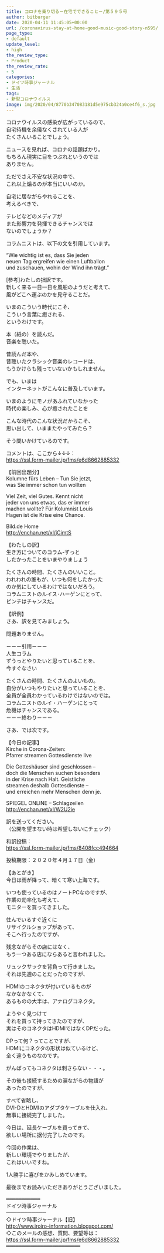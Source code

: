 ```yaml
---
title: コロナを乗り切る－在宅でできること－/第５９５号
author: bitburger
date: 2020-04-11 11:45:05+00:00
url: /coronavirus-stay-at-home-good-music-good-story-n595/
page_type:
- default
update_level:
- high
the_review_type:
- Product
the_review_rate:
- 5
categories:
- ドイツ時事ジャーナル
- 生活
tags:
- 新型コロナウイルス
image: img/2020/04/8770b347083181d5e975cb324a0ce4f6_s.jpg
---
```

コロナウイルスの感染が広がっているので、  
自宅待機を余儀なくされている人が  
たくさんいることでしょう。

ニュースを見れば、コロナの話題ばかり。  
もちろん現実に目をつぶれというのでは  
ありません。

ただでさえ不安な状況の中で、  
これ以上煽るのが本当にいいのか。

自宅に居ながらやれることを、  
考えるべきで、

テレビなどのメディアが  
また影響力を発揮できるチャンスでは  
ないのでしょうか？

コラムニストは、以下の文を引用しています。

&#8220;Wie wichtig ist es, dass Sie jeden  
neuen Tag ergreifen wie einen Luftballon  
und zuschauen, wohin der Wind ihn trägt.&#8221;

[参考]わたしの拙訳です。  
新しく来る一日一日を風船のようだと考えて、  
風がどこへ運ぶのかを見守ることだ。

  
いまのこういう時代にこそ、  
こういう言葉に癒される、  
というわけです。

本（紙の）を読んだ。  
音楽を聴いた。

昔読んだ本や、  
昔聴いたクラシック音楽のレコードは、  
もうかけらも残っていないかもしれません。

でも、いまは  
インターネットがこんなに普及しています。

いまのようにモノがあふれていなかった  
時代の楽しみ、心が癒されたことを

こんな時代のこんな状況だからこそ、  
思い出して、いままたやってみたら？

そう問いかけているのです。

  
コメントは、ここから↓↓↓：  
<https://ssl.form-mailer.jp/fms/e6d8662885332>

【前回出題分】  
Kolumne fürs Leben &#8211; Tun Sie jetzt,  
was Sie immer schon tun wollten

Viel Zeit, viel Gutes. Kennt nicht  
jeder von uns etwas, das er immer  
machen wollte? Für Kolumnist Louis  
Hagen ist die Krise eine Chance.

Bild.de Home  
<http://enchan.net/xl/jCimtS>

  
【わたしの訳】  
生き方についてのコラム-ずっと  
したかったことをいまやりましょう

たくさんの時間、たくさんのいいこと。  
われわれの誰もが、いつも何をしたかった  
のか気にしているわけではないだろう。  
コラムニストのルイス･ハーゲンにとって、  
ピンチはチャンスだ。

  
【訳例】  
さあ、訳を見てみましょう。

問題ありません。

－－－引用－－－  
人生コラム  
ずうっとやりたいと思っていることを、  
今すぐなさい

たくさんの時間、たくさんのよいもの。  
自分がいつもやりたいと思っていることを、  
全員が全員わかっているわけではないのでは。  
コラムニストのルイ・ハーゲンにとって  
危機はチャンスである。  
－－－終わり－－－

  
さあ、では次です。

【今日の記事】  
Kirche in Corona-Zeiten:  
Pfarrer streamen Gottesdienste live

Die Gotteshäuser sind geschlossen &#8211;  
doch die Menschen suchen besonders  
in der Krise nach Halt. Geistliche  
streamen deshalb Gottesdienste &#8211;  
und erreichen mehr Menschen denn je.

SPIEGEL ONLINE &#8211; Schlagzeilen  
http://enchan.net/xl/W2U2ie

訳を送ってください。  
（公開を望まない時は希望しないにチェック）

和訳投稿：  
 <https://ssl.form-mailer.jp/fms/8408fcc494664>

投稿期限：２０２０年４月１７日（金）

  
【あとがき】  
今日は雨が降って、暗くて寒い上海です。

いつも使っているのはノートPCなのですが、  
作業の効率化も考えて、  
モニターを買ってきました。

住んでいるすぐ近くに  
リサイクルショップがあって、  
そこへ行ったのですが、

残念ながらその店にはなく、  
もう一つある店にならあると言われました。

リュックサックを背負って行きました。  
それは先週のことだったのですが、

HDMIのコネクタが付いているものが  
なかなかなくて、  
あるものの大半は、アナログコネクタ。

ようやく見つけて  
それを買って持ってきたのですが、  
実はそのコネクタはHDMIではなくDPだった。

DPって何？ってことですが、  
HDMIにコネクタの形状は似ているけど、  
全く違うものなのです。

がんばってもコネクタは刺さらない・・・。

その後も接続するための涙ながらの物語が  
あったのですが、

すべて省略し、  
DVI-DとHDMIのアダプタケーブルを仕入れ、  
無事に接続完了しました。

今日は、延長ケーブルを買ってきて、  
欲しい場所に据付完了したのです。

今回の作業は、  
新しい環境でやりましたが、  
これはいいですね。

1人勝手に喜びをかみしめています。

  
最後までお読みいただきありがとうございました。

━━━━━━━━━━━  
ドイツ時事ジャーナル  
───────────  
◇ドイツ時事ジャーナル【旧】  
<http://www.iroiro-information.blogspot.com/>  
◇このメールの感想、質問、要望等は：  
<https://ssl.form-mailer.jp/fms/e6d8662885332>  
━━━━━━━━━━━━━━━━━━━━━━━━
